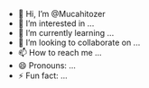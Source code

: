 - 👋 Hi, I’m @Mucahitozer
- 👀 I’m interested in ...
- 🌱 I’m currently learning ...
- 💞️ I’m looking to collaborate on ...
- 📫 How to reach me ...
- 😄 Pronouns: ...
- ⚡ Fun fact: ...

<!---
Mucahitozer/Mucahitozer is a ✨ special ✨ repository because its `README.md` (this file) appears on your GitHub profile.
You can click the Preview link to take a look at your changes.
--->
